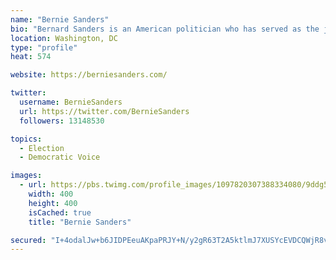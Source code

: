 ```yaml
---
name: "Bernie Sanders"
bio: "Bernard Sanders is an American politician who has served as the junior United States Senator from Vermont since 2007 and as U.S. Representative for the state's at-large congressional district from 1991 to 2007. "
location: Washington, DC
type: "profile"
heat: 574

website: https://berniesanders.com/

twitter:
  username: BernieSanders
  url: https://twitter.com/BernieSanders
  followers: 13148530

topics:
  - Election
  - Democratic Voice

images:
  - url: https://pbs.twimg.com/profile_images/1097820307388334080/9ddg5F6v_400x400.png
    width: 400
    height: 400
    isCached: true
    title: "Bernie Sanders"

secured: "I+4odalJw+b6JIDPEeuAKpaPRJY+N/y2gR63T2A5ktlmJ7XUSYcEVDCQWjR8vVHAiOD/JvjjNoiZVmbathETWOq6EzrEx74s5xnL9mLUWsredHoZ5LuNY924I92bLrMdxKQ67WxwDy0c/tStYXE5pKRKxn8RV2xJ0E/JH3Vk44pqQKhr/WcuUMjmeVPHpi4mb7mzWA7dYpkSrJTDuzaL408qAohdA8AATuAm1zMiqrkhMTFqJ30RpGbvNjAtaFxY72uGV5U0gfSmOuIOfBJp0xc2N6AK2m3l+xk/G1LZxui/Zvxh0hMy1b/BJPwZWekq6TPWE8khuEPRkCT+MAr1uj/Nn5BrmE8uLHh7HrB6DmYRsaXvse8UU+vMVNU8CtIY0kfcn4K9vXTMIVq998l8Rzl6vypt1/Fd8RNmzZNUBv0=;FoLRpRcGaVjpvyIAAHBMmQ=="
---
```


